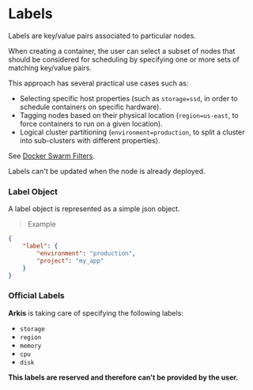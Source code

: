 # Labels

Labels are key/value pairs associated to particular nodes.

When creating a container, the user can select a subset of nodes that should
be considered for scheduling by specifying one or more sets of matching
key/value pairs.

This approach has several practical use cases such as:

- Selecting specific host properties (such as `storage=ssd`, in order to schedule
containers on specific hardware).
- Tagging nodes based on their physical location (`region=us-east`, to force
containers to run on a given location).
- Logical cluster partitioning (`environment=production`, to split a cluster into
sub-clusters with different properties).

See [Docker Swarm Filters](https://docs.docker.com/swarm/scheduler/filter/).

<aside class="warning">
Labels can't be updated when the node is already deployed.
</aside>

### Label Object

A label object is represented as a simple json object.

> Example

```json
{
    "label": {
        "environment": "production",
        "project": "my_app"
    }
}
```

### Official Labels

**Arkis** is taking care of specifying the following labels:

- `storage`
- `region`
- `memory`
- `cpu`
- `disk`

**This labels are reserved and therefore can't be provided by the user.**
